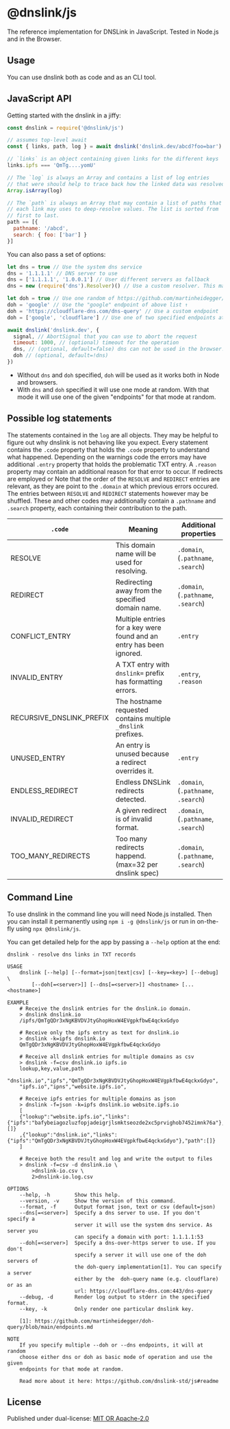 # @dnslink/js

The reference implementation for DNSLink in JavaScript. Tested in Node.js and in the Browser.

## Usage

You can use dnslink both as code and as an CLI tool.

## JavaScript API

Getting started with the dnslink in a jiffy:

```javascript
const dnslink = require('@dnslink/js')

// assumes top-level await
const { links, path, log } = await dnslink('dnslink.dev/abcd?foo=bar')

// `links` is an object containing given links for the different keys
links.ipfs === 'QmTg....yomU'

// The `log` is always an Array and contains a list of log entries
// that were should help to trace back how the linked data was resolved.
Array.isArray(log)

// The `path` is always an Array that may contain a list of paths that
// each link may uses to deep-resolve values. The list is sorted from
// first to last.
path == [{
  pathname: '/abcd',
  search: { foo: ['bar'] }
}]
```

You can also pass a set of options: 

```javascript
let dns = true // Use the system dns service
dns = '1.1.1.1' // DNS server to use
dns = ['1.1.1.1', '1.0.0.1'] // User different servers as fallback
dns = new (require('dns').Resolver)() // Use a custom resolver. This may speed up things if you do many requests

let doh = true // Use one random of https://github.com/martinheidegger/doh-query/blob/main/endpoints.md endpoints
doh = 'google' // Use the "google" endpoint of above list ↑
doh = 'https://cloudflare-dns.com/dns-query' // Use a custom endpoint
doh = ['google', 'cloudflare'] // Use one of two specified endpoints at random

await dnslink('dnslink.dev', {
  signal, // AbortSignal that you can use to abort the request
  timeout: 1000, // (optional) timeout for the operation
  dns, // (optional, default=false) dns can not be used in the browser!
  doh // (optional, default=!dns)
})
```

- Without `dns` and `doh` specified, `doh` will be used as it works both in Node and browsers.
- With `dns` and `doh` specified it will use one mode at random. With that mode it will use one of
    the given "endpoints" for that mode at random.

## Possible log statements

The statements contained in the `log` are all objects. They may be helpful to figure out why dnslink
is not behaving like you expect. Every statement contains the `.code` property that holds the `.code`
property to understand what happened.
Depending on the warnings code the errors may have additional `.entry` property that holds
the problematic TXT entry. A `.reason` property may contain an additional reason for that error to occur.
If redirects are employed or 
Note that the order of the `RESOLVE` and `REDIRECT` entries are relevant, as they are point to the `.domain`
at which previous errors occured. The entries between `RESOLVE` and `REDIRECT` statements however may
be shuffled. These and other codes may additionally contain a `.pathname` and `.search` property,
each containing their contribution to the path.


| `.code`                  | Meaning                                                              | Additional properties               |
|--------------------------|----------------------------------------------------------------------|-------------------------------------|
| RESOLVE                  | This domain name will be used for resolving.                         | `.domain`, (`.pathname`, `.search`) |
| REDIRECT                 | Redirecting away from the specified domain name.                     | `.domain`, (`.pathname`, `.search`) |
| CONFLICT_ENTRY           | Multiple entries for a key were found and an entry has been ignored. | `.entry`                            |
| INVALID_ENTRY            | A TXT entry with `dnslink=` prefix has formatting errors.            | `.entry`, `.reason`                 |
| RECURSIVE_DNSLINK_PREFIX | The hostname requested contains multiple `_dnslink` prefixes.        |                                     |
| UNUSED_ENTRY             | An entry is unused because a redirect overrides it.                  | `.entry`                            |
| ENDLESS_REDIRECT         | Endless DNSLink redirects detected.                                  | `.domain`, (`.pathname`, `.search`) |
| INVALID_REDIRECT         | A given redirect is of invalid format.                               | `.domain`, (`.pathname`, `.search`) |
| TOO_MANY_REDIRECTS       | Too many redirects happend. (max=32 per dnslink spec)                | `.domain`, (`.pathname`, `.search`) |

## Command Line

To use dnslink in the command line you will need Node.js installed. Then
you can install it permanently using `npm i -g @dnslink/js` or run in on-the-fly
using `npx @dnslink/js`.

You can get detailed help for the app by passing a `--help` option at the end:

```
dnslink - resolve dns links in TXT records

USAGE
    dnslink [--help] [--format=json|text|csv] [--key=<key>] [--debug] \
        [--doh[=<server>]] [--dns[=<server>]] <hostname> [...<hostname>]

EXAMPLE
    # Receive the dnslink entries for the dnslink.io domain.
    > dnslink dnslink.io
    /ipfs/QmTgQDr3xNgKBVDVJtyGhopHoxW4EVgpkfbwE4qckxGdyo

    # Receive only the ipfs entry as text for dnslink.io
    > dnslink -k=ipfs dnslink.io
    QmTgQDr3xNgKBVDVJtyGhopHoxW4EVgpkfbwE4qckxGdyo

    # Receive all dnslink entries for multiple domains as csv
    > dnslink -f=csv dnslink.io ipfs.io
    lookup,key,value,path
    "dnslink.io","ipfs","QmTgQDr3xNgKBVDVJtyGhopHoxW4EVgpkfbwE4qckxGdyo",
    "ipfs.io","ipns","website.ipfs.io",

    # Receive ipfs entries for multiple domains as json
    > dnslink -f=json -k=ipfs dnslink.io website.ipfs.io
    [
    {"lookup":"website.ipfs.io","links":{"ipfs":"bafybeiagozluzfopjadeigrjlsmktseozde2xc5prvighob7452imnk76a"},"path":[]}
    ,{"lookup":"dnslink.io","links":{"ipfs":"QmTgQDr3xNgKBVDVJtyGhopHoxW4EVgpkfbwE4qckxGdyo"},"path":[]}
    ]

    # Receive both the result and log and write the output to files
    > dnslink -f=csv -d dnslink.io \
        >dnslink-io.csv \
        2>dnslink-io.log.csv

OPTIONS
    --help, -h        Show this help.
    --version, -v     Show the version of this command.
    --format, -f      Output format json, text or csv (default=json)
    --dns[=<server>]  Specify a dns server to use. If you don't specify a
                      server it will use the system dns service. As server you
                      can specify a domain with port: 1.1.1.1:53
    --doh[=<server>]  Specify a dns-over-https server to use. If you don't
                      specify a server it will use one of the doh servers of
                      the doh-query implementation[1]. You can specify a server
                      either by the  doh-query name (e.g. cloudflare) or as an
                      url: https://cloudflare-dns.com:443/dns-query
    --debug, -d       Render log output to stderr in the specified format.
    --key, -k         Only render one particular dnslink key.

    [1]: https://github.com/martinheidegger/doh-query/blob/main/endpoints.md

NOTE
    If you specify multiple --doh or --dns endpoints, it will at random
    choose either dns or doh as basic mode of operation and use the given
    endpoints for that mode at random.

    Read more about it here: https://github.com/dnslink-std/js#readme
```

## License

Published under dual-license: [MIT OR Apache-2.0](./LICENSE)
